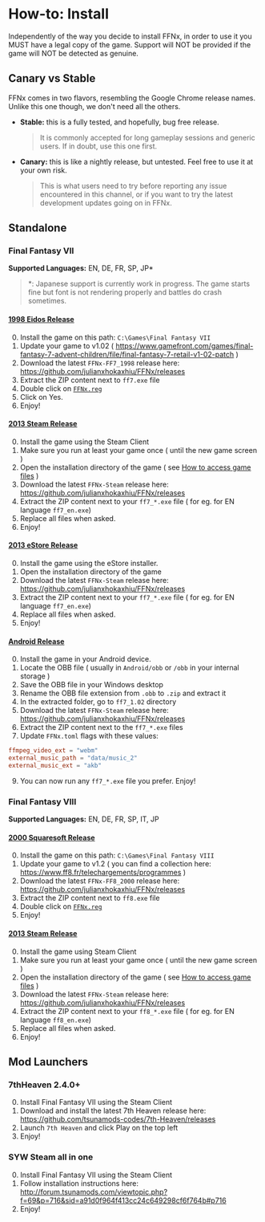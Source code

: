 # How-to: Install

Independently of the way you decide to install FFNx, in order to use it you MUST have a legal copy of the game. Support will NOT be provided if the game will NOT be detected as genuine.

## Canary vs Stable

FFNx comes in two flavors, resembling the Google Chrome release names. Unlike this one though, we don't need all the others.

- **Stable:** this is a fully tested, and hopefully, bug free release.
  > It is commonly accepted for long gameplay sessions and generic users. If in doubt, use this one first.
- **Canary:** this is like a nightly release, but untested. Feel free to use it at your own risk.
  > This is what users need to try before reporting any issue encountered in this channel, or if you want to try the latest development updates going on in FFNx.

## Standalone

### Final Fantasy VII

**Supported Languages:** EN, DE, FR, SP, JP\*

> \*: Japanese support is currently work in progress. The game starts fine but font is not rendering properly and battles do crash sometimes.

#### [1998 Eidos Release](https://www.mobygames.com/game/windows/final-fantasy-vii)

0. Install the game on this path: `C:\Games\Final Fantasy VII`
1. Update your game to v1.02 ( https://www.gamefront.com/games/final-fantasy-7-advent-children/file/final-fantasy-7-retail-v1-02-patch )
2. Download the latest `FFNx-FF7_1998` release here: https://github.com/julianxhokaxhiu/FFNx/releases
3. Extract the ZIP content next to `ff7.exe` file
4. Double click on [`FFNx.reg`](https://github.com/julianxhokaxhiu/FFNx/blob/master/misc/FF7.reg)
5. Click on Yes.
6. Enjoy!

#### [2013 Steam Release](https://store.steampowered.com/app/39140/FINAL_FANTASY_VII/)

0. Install the game using the Steam Client
1. Make sure you run at least your game once ( until the new game screen )
2. Open the installation directory of the game ( see [How to access game files](https://steamcommunity.com/sharedfiles/filedetails/?id=760447682) )
3. Download the latest `FFNx-Steam` release here: https://github.com/julianxhokaxhiu/FFNx/releases
4. Extract the ZIP content next to your `ff7_*.exe` file ( for eg. for EN language `ff7_en.exe`)
5. Replace all files when asked.
6. Enjoy!

#### [2013 eStore Release](http://www.jp.square-enix.com/ffvii-pc-jp/)

0. Install the game using the eStore installer.
1. Open the installation directory of the game
2. Download the latest `FFNx-Steam` release here: https://github.com/julianxhokaxhiu/FFNx/releases
3. Extract the ZIP content next to your `ff7_*.exe` file ( for eg. for EN language `ff7_en.exe`)
4. Replace all files when asked.
5. Enjoy!

#### [Android Release](https://play.google.com/store/apps/details?id=com.square_enix.android_googleplay.FFVII)

0. Install the game in your Android device.
1. Locate the OBB file ( usually in `Android/obb` or `/obb` in your internal storage )
2. Save the OBB file in your Windows desktop
3. Rename the OBB file extension from `.obb` to `.zip` and extract it
4. In the extracted folder, go to `ff7_1.02` directory
5. Download the latest `FFNx-Steam` release here: https://github.com/julianxhokaxhiu/FFNx/releases
6. Extract the ZIP content next to the `ff7_*.exe` files
7. Update `FFNx.toml` flags with these values:

```toml
ffmpeg_video_ext = "webm"
external_music_path = "data/music_2"
external_music_ext = "akb"
```

9. You can now run any `ff7_*.exe` file you prefer. Enjoy!

### Final Fantasy VIII

**Supported Languages:** EN, DE, FR, SP, IT, JP

#### [2000 Squaresoft Release](https://www.mobygames.com/game/windows/final-fantasy-viii)

0. Install the game on this path: `C:\Games\Final Fantasy VIII`
1. Update your game to v1.2 ( you can find a collection here: https://www.ff8.fr/telechargements/programmes )
2. Download the latest `FFNx-FF8_2000` release here: https://github.com/julianxhokaxhiu/FFNx/releases
3. Extract the ZIP content next to `ff8.exe` file
4. Double click on [`FFNx.reg`](https://github.com/julianxhokaxhiu/FFNx/blob/master/misc/FF8.reg)
5. Enjoy!

#### [2013 Steam Release](https://store.steampowered.com/app/39150/FINAL_FANTASY_VIII/)

0. Install the game using Steam Client
1. Make sure you run at least your game once ( until the new game screen )
2. Open the installation directory of the game ( see [How to access game files](https://steamcommunity.com/sharedfiles/filedetails/?id=760447682) )
3. Download the latest `FFNx-Steam` release here: https://github.com/julianxhokaxhiu/FFNx/releases
4. Extract the ZIP content next to your `ff8_*.exe` file ( for eg. for EN language `ff8_en.exe`)
5. Replace all files when asked.
6. Enjoy!

## Mod Launchers

### 7thHeaven 2.4.0+

0. Install Final Fantasy VII using the Steam Client
1. Download and install the latest 7th Heaven release here: https://github.com/tsunamods-codes/7th-Heaven/releases
2. Launch `7th Heaven` and click Play on the top left
3. Enjoy!

### SYW Steam all in one

0. Install Final Fantasy VII using the Steam Client
1. Follow installation instructions here: http://forum.tsunamods.com/viewtopic.php?f=69&p=716&sid=a91d0f964f413cc24c649298cf6f764b#p716
2. Enjoy!

